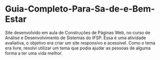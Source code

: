 # Guia-Completo-Para-Sa-de-e-Bem-Estar
Site desenvolvido em aula de Construções de Páginas Web, no curso de Análise e Desenvolvimento de Sistemas do IFSP. Essa é uma atividade avaliativa, o objetivo era criar um site responsivo e acessível. Como o tema era livre, resolvi utilizar um tema que podia ajudar as pessoas de alguma forma a ter uma vida melhor.
